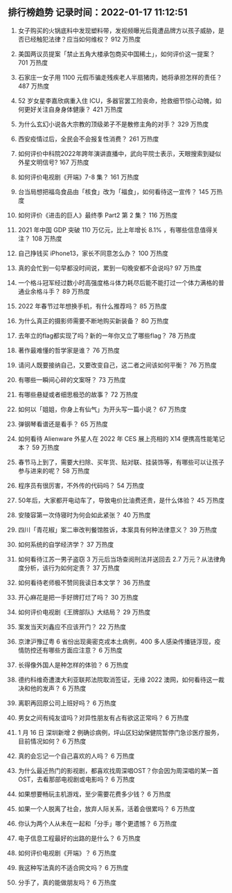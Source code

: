 
## 排行榜趋势 记录时间：2022-01-17 11:12:51
  
  1. 女子购买的火锅底料中发现塑料带，发视频曝光后竟遭品牌方以孩子威胁，是否已经触犯法律？应当如何维权？ 912 万热度
    
  2. 美国两议员提案「禁止五角大楼承包商买中国稀土」，如何评价这一提案？ 701 万热度
    
  3. 石家庄一女子用 1100 元假币骗走残疾老人半扇猪肉，她将承担怎样的责任？ 487 万热度
    
  4. 52 岁女星李嘉欣病重入住 ICU，多器官罢工险丧命，抢救细节惊心动魄，如何更好关注自身身体健康？ 421 万热度
    
  5. 为什么玄幻小说各大宗教的顶级弟子不是散修主角的对手？ 329 万热度
    
  6. 西安疫情过后，全民会不会报复性消费？ 261 万热度
    
  7. 如何评价中科院2022年跨年演讲直播中，武向平院士表示，天眼搜索到疑似外星文明信号? 167 万热度
    
  8. 如何评价电视剧《开端》7-8 集？ 161 万热度
    
  9. 台当局想把福岛食品由「核食」改为「福食」，如何看待这一宣传？ 145 万热度
    
  10. 如何评价《进击的巨人》最终季 Part2 第 2 集？ 116 万热度
    
  11. 2021 年中国 GDP 突破 110 万亿元，比上年增长 8.1% ，有哪些信息值得关注？ 108 万热度
    
  12. 自己挣钱买 iPhone13，家长不同意怎么办？ 100 万热度
    
  13. 真的会忙到一句早都没时间说，累到一句晚安都不会说吗? 97 万热度
    
  14. 一个格斗冠军经过数小时高强度格斗体力耗尽后能不能打过一个体力满格的普通业余格斗手？ 89 万热度
    
  15. 2022 年春节过年想换手机，有什么推荐吗？ 85 万热度
    
  16. 为什么真正的摄影师需要不断地购买新装备？ 80 万热度
    
  17. 去年立的flag都实现了吗？新的一年你又立了哪些flag？ 78 万热度
    
  18. 著作最难懂的哲学家是谁？ 76 万热度
    
  19. 请问人既要接纳自己，又要改变自己，这二者之间该如何平衡？ 76 万热度
    
  20. 有哪些一瞬间心碎的文案呀？ 73 万热度
    
  21. 有哪些悬疑或者细思极恐的故事？ 72 万热度
    
  22. 如何以「姐姐，你身上有仙气」为开头写一篇小说？ 67 万热度
    
  23. 弹钢琴看谱还是看手？ 65 万热度
    
  24. 如何看待 Alienware 外星人在 2022 年 CES 展上亮相的 X14 便携高性能笔记本？ 59 万热度
    
  25. 春节马上到了，需要大扫除、买年货、贴对联、挂装饰等，有哪些可以让孩子参与进来的呢？ 58 万热度
    
  26. 程序员有很厉害，不外传的代码吗？ 54 万热度
    
  27. 50年后，大家都开电动车了，导致电价比油费还贵，是什么体验？ 45 万热度
    
  28. 安陵容第一次侍寝时为何会如此紧张？ 40 万热度
    
  29. 四川「青花椒」案二审改判餐馆胜诉，本案具有何种法律意义？ 39 万热度
    
  30. 如何系统的自学经济学？ 37 万热度
    
  31. 如何看待江苏一男子盗窃 3 万元后当场查阅刑法并送回去 2.7 万元？从法律角度分析，该行为如何定责？ 37 万热度
    
  32. 如何看待老师极不赞同我读日本文学？ 36 万热度
    
  33. 开心麻花是把一手好牌打烂了吗？ 30 万热度
    
  34. 如何评价电视剧《王牌部队》大结局？ 29 万热度
    
  35. 案发当天刘鑫应不应该开门？ 22 万热度
    
  36. 京津沪豫辽粤 6 省份出现奥密克戎本土病例，400 多人感染传播链浮现，疫情防控还有哪些方面应注意？ 6 万热度
    
  37. 长得像外国人是种怎样的体验？ 6 万热度
    
  38. 德约科维奇遭澳大利亚联邦法院取消签证，无缘 2022 澳网，如何看待这一裁决和他的发声？ 6 万热度
    
  39. 离职再回原公司上班好吗？ 6 万热度
    
  40. 男女之间有纯友谊吗？对异性朋友有占有欲这正常吗？ 6 万热度
    
  41. 1 月 16 日 深圳新增 2 例确诊病例，坪山区妇幼保健院暂停门急诊医疗服务，目前情况如何？ 6 万热度
    
  42. 真的会忘记一个自己喜欢的人吗？ 6 万热度
    
  43. 为什么最近热门的影视剧，都喜欢找周深唱OST？你会因为周深唱的某一首OST，去看那部电视剧或电影吗？ 6 万热度
    
  44. 如果想要畅玩主机游戏，至少需要花费多少钱？ 6 万热度
    
  45. 如果一个人脱离了社会，放弃人际关系，活着会很累吗？ 6 万热度
    
  46. 你认为两个人从未在一起和「分手」哪个更遗憾？ 6 万热度
    
  47. 电子信息工程最好的出路的是什么？ 6 万热度
    
  48. 如何评价电视剧《开端》？ 6 万热度
    
  49. 我这种写法真的不适合网文吗？ 6 万热度
    
  50. 分手了，真的能做朋友吗？ 6 万热度
    
